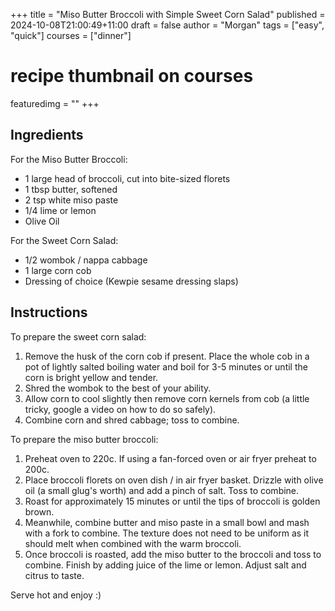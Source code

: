 +++
title = "Miso Butter Broccoli with Simple Sweet Corn Salad"
published = 2024-10-08T21:00:49+11:00
draft = false 
author = "Morgan"
tags = ["easy", "quick"]
courses = ["dinner"]
# recipe thumbnail on courses
featuredimg = ""
+++

## Ingredients

For the Miso Butter Broccoli:

 * 1 large head of broccoli, cut into bite-sized florets
 * 1 tbsp butter, softened
 * 2 tsp white miso paste
 * 1/4 lime or lemon
 * Olive Oil 

For the Sweet Corn Salad:

 * 1/2 wombok / nappa cabbage
 * 1 large corn cob 
 * Dressing of choice (Kewpie sesame dressing slaps)

## Instructions

To prepare the sweet corn salad:

1. Remove the husk of the corn cob if present. Place the whole cob in a pot of lightly salted boiling water and boil for 3-5 minutes or until the corn is bright yellow and tender. 
2. Shred the wombok to the best of your ability.
3. Allow corn to cool slightly then remove corn kernels from cob (a little tricky, google a video on how to do so safely).
4. Combine corn and shred cabbage; toss to combine.

To prepare the miso butter broccoli:

1. Preheat oven to 220c. If using a fan-forced oven or air fryer preheat to 200c.
2. Place broccoli florets on oven dish / in air fryer basket. Drizzle with olive oil (a small glug's worth) and add a pinch of salt. Toss to combine.
3. Roast for approximately 15 minutes or until the tips of broccoli is golden brown.
4. Meanwhile, combine butter and miso paste in a small bowl and mash with a fork to combine. The texture does not need to be uniform as it should melt when combined with the warm broccoli.
5. Once broccoli is roasted, add the miso butter to the broccoli and toss to combine. Finish by adding juice of the lime or lemon. Adjust salt and citrus to taste.

Serve hot and enjoy :)





